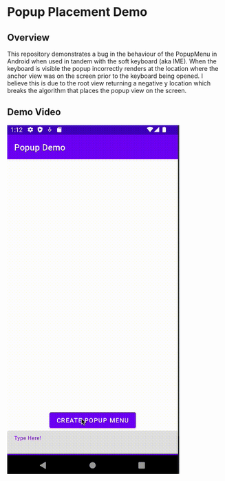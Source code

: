 # Popup Placement Demo

## Overview
This repository demonstrates a bug in the behaviour of the PopupMenu in Android when used
in tandem with the soft keyboard (aka IME). When the keyboard is visible the popup incorrectly
renders at the location where the anchor view was on the screen prior to the keyboard being
opened. I believe this is due to the root view returning a negative y location which breaks
the algorithm that places the popup view on the screen.

## Demo Video
![Popup Demo Gif](img/demo.gif)